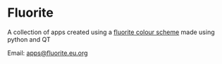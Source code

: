 # Fluorite

A collection of apps created using a [fluorite colour scheme](https://github.com/Fluorite-Apps/Fluorite) made using python and QT

Email: apps@fluorite.eu.org
